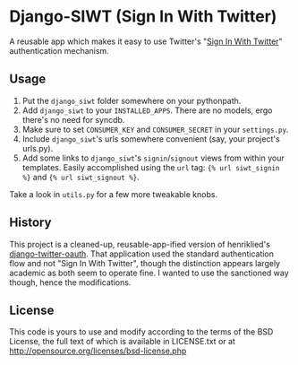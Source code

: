 Django-SIWT (Sign In With Twitter)
==================================

A reusable app which makes it easy to use Twitter's "[Sign In With Twitter][siwt]" authentication mechanism.

  [siwt]: http://apiwiki.twitter.com/Sign-in-with-Twitter


Usage
-----

  1. Put the `django_siwt` folder somewhere on your pythonpath.
  1. Add `django_siwt` to your `INSTALLED_APPS`. There are no models, ergo there's no need for syncdb.
  1. Make sure to set `CONSUMER_KEY` and `CONSUMER_SECRET` in your `settings.py`.  
  1. Include `django_siwt`'s urls somewhere convenient (say, your project's urls.py).
  1. Add some links to `django_siwt`'s `signin`/`signout` views from within your templates. Easily accomplished using the `url` tag: `{% url siwt_signin %}` and `{% url siwt_signout %}`.

Take a look in `utils.py` for a few more tweakable knobs.


History
-------

This project is a cleaned-up, reusable-app-ified version of henriklied's [django-twitter-oauth](http://github.com/henriklied/django-twitter-oauth). That application used the standard authentication flow and not "Sign In With Twitter", though the distinction appears largely academic as both seem to operate fine. I wanted to use the sanctioned way though, hence the modifications.

License
-------

This code is yours to use and modify according to the terms of the BSD License, the full text of which is available in LICENSE.txt or at http://opensource.org/licenses/bsd-license.php



  